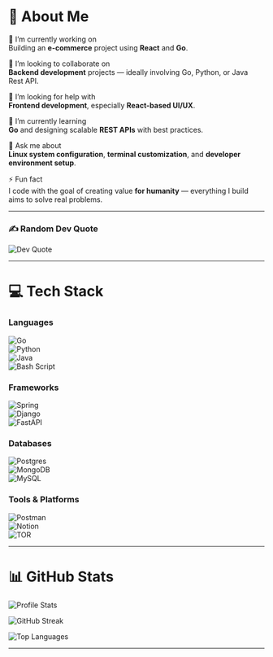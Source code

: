# 💫 About Me


🔭 I’m currently working on  
Building an **e-commerce** project using **React** and **Go**.

👯 I’m looking to collaborate on  
**Backend development** projects — ideally involving Go, Python, or Java Rest API.

🤝 I’m looking for help with  
**Frontend development**, especially **React-based UI/UX**.

🌱 I’m currently learning  
**Go** and designing scalable **REST APIs** with best practices.

💬 Ask me about  
**Linux system configuration**, **terminal customization**, and **developer environment setup**.

⚡ Fun fact  
I code with the goal of creating value **for humanity** — everything I build aims to solve real problems.

---

### ✍️ Random Dev Quote  
![Dev Quote](https://quotes-github-readme.vercel.app/api?type=horizontal&theme=light)

---


# 💻 Tech Stack

### **Languages**  
![Go](https://img.shields.io/badge/go-%2300ADD8.svg?style=for-the-badge&logo=go&logoColor=white)  
![Python](https://img.shields.io/badge/python-3670A0?style=for-the-badge&logo=python&logoColor=ffdd54)  
![Java](https://img.shields.io/badge/java-%23ED8B00.svg?style=for-the-badge&logo=openjdk&logoColor=white)  
![Bash Script](https://img.shields.io/badge/bash_script-%23121011.svg?style=for-the-badge&logo=gnu-bash&logoColor=white)

### **Frameworks**  
![Spring](https://img.shields.io/badge/spring-%236DB33F.svg?style=for-the-badge&logo=spring&logoColor=white)  
![Django](https://img.shields.io/badge/django-%23092E20.svg?style=for-the-badge&logo=django&logoColor=white)  
![FastAPI](https://img.shields.io/badge/FastAPI-005571?style=for-the-badge&logo=fastapi)

### **Databases**  
![Postgres](https://img.shields.io/badge/postgres-%23316192.svg?style=for-the-badge&logo=postgresql&logoColor=white)  
![MongoDB](https://img.shields.io/badge/MongoDB-%234ea94b.svg?style=for-the-badge&logo=mongodb&logoColor=white)  
![MySQL](https://img.shields.io/badge/mysql-4479A1.svg?style=for-the-badge&logo=mysql&logoColor=white)

### **Tools & Platforms**  
![Postman](https://img.shields.io/badge/Postman-FF6C37?style=for-the-badge&logo=postman&logoColor=white)  
![Notion](https://img.shields.io/badge/Notion-%23000000.svg?style=for-the-badge&logo=notion&logoColor=white)  
![TOR](https://img.shields.io/badge/tor-%237E4798.svg?style=for-the-badge&logo=tor-project&logoColor=white)

---

# 📊 GitHub Stats

![Profile Stats](https://github-readme-stats.vercel.app/api?username=Balaji01-4D&theme=dracula&hide_border=true&include_all_commits=false&count_private=true)

![GitHub Streak](https://nirzak-streak-stats.vercel.app/?user=Balaji01-4D&theme=dracula&hide_border=true)

![Top Languages](https://github-readme-stats.vercel.app/api/top-langs/?username=Balaji01-4D&theme=dracula&hide_border=true&include_all_commits=false&count_private=true&layout=compact)

---


<!-- Proudly created with GPRM ( https://gprm.itsvg.in ) -->
